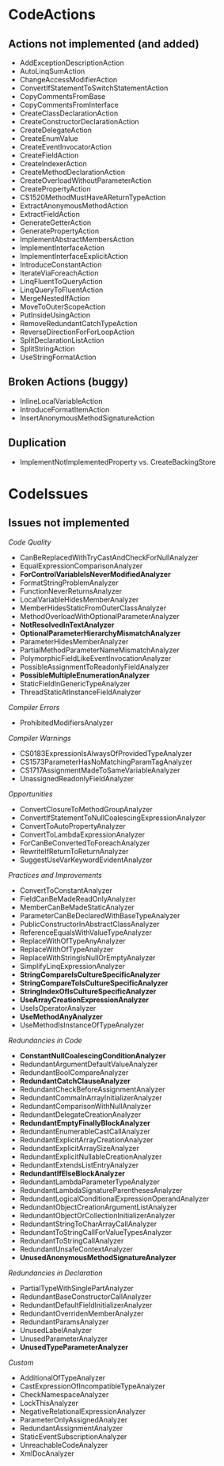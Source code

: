 ﻿CodeActions
===========

Actions not implemented (and added)
-----------------------------------

* AddExceptionDescriptionAction
* AutoLinqSumAction
* ChangeAccessModifierAction
* ConvertIfStatementToSwitchStatementAction
* CopyCommentsFromBase
* CopyCommentsFromInterface
* CreateClassDeclarationAction
* CreateConstructorDeclarationAction
* CreateDelegateAction
* CreateEnumValue
* CreateEventInvocatorAction
* CreateFieldAction
* CreateIndexerAction
* CreateMethodDeclarationAction
* CreateOverloadWithoutParameterAction
* CreatePropertyAction
* CS1520MethodMustHaveAReturnTypeAction
* ExtractAnonymousMethodAction
* ExtractFieldAction
* GenerateGetterAction
* GeneratePropertyAction
* ImplementAbstractMembersAction
* ImplementInterfaceAction
* ImplementInterfaceExplicitAction
* IntroduceConstantAction
* IterateViaForeachAction
* LinqFluentToQueryAction
* LinqQueryToFluentAction
* MergeNestedIfAction
* MoveToOuterScopeAction
* PutInsideUsingAction
* RemoveRedundantCatchTypeAction
* ReverseDirectionForForLoopAction
* SplitDeclarationListAction
* SplitStringAction
* UseStringFormatAction

Broken Actions (buggy)
----------------------

* InlineLocalVariableAction
* IntroduceFormatItemAction
* InsertAnonymousMethodSignatureAction

Duplication
-----------

* ImplementNotImplementedProperty vs. CreateBackingStore

CodeIssues
==========

Issues not implemented
----------------------

*Code Quality*

* CanBeReplacedWithTryCastAndCheckForNullAnalyzer
* EqualExpressionComparisonAnalyzer
* **ForControlVariableIsNeverModifiedAnalyzer**
* FormatStringProblemAnalyzer
* FunctionNeverReturnsAnalyzer
* LocalVariableHidesMemberAnalyzer
* MemberHidesStaticFromOuterClassAnalyzer
* MethodOverloadWithOptionalParameterAnalyzer
* **NotResolvedInTextAnalyzer**
* **OptionalParameterHierarchyMismatchAnalyzer**
* ParameterHidesMemberAnalyzer
* PartialMethodParameterNameMismatchAnalyzer
* PolymorphicFieldLikeEventInvocationAnalyzer
* PossibleAssignmentToReadonlyFieldAnalyzer
* **PossibleMultipleEnumerationAnalyzer**
* StaticFieldInGenericTypeAnalyzer
* ThreadStaticAtInstanceFieldAnalyzer

*Compiler Errors*

* ProhibitedModifiersAnalyzer

*Compiler Warnings*

* CS0183ExpressionIsAlwaysOfProvidedTypeAnalyzer
* CS1573ParameterHasNoMatchingParamTagAnalyzer
* CS1717AssignmentMadeToSameVariableAnalyzer
* UnassignedReadonlyFieldAnalyzer

*Opportunities*

* ConvertClosureToMethodGroupAnalyzer
* ConvertIfStatementToNullCoalescingExpressionAnalyzer
* ConvertToAutoPropertyAnalyzer
* ConvertToLambdaExpressionAnalyzer
* ForCanBeConvertedToForeachAnalyzer
* RewriteIfReturnToReturnAnalyzer
* SuggestUseVarKeywordEvidentAnalyzer

*Practices and Improvements*

* ConvertToConstantAnalyzer
* FieldCanBeMadeReadOnlyAnalyzer
* MemberCanBeMadeStaticAnalyzer
* ParameterCanBeDeclaredWithBaseTypeAnalyzer
* PublicConstructorInAbstractClassAnalyzer
* ReferenceEqualsWithValueTypeAnalyzer
* ReplaceWithOfTypeAnyAnalyzer
* ReplaceWithOfTypeAnalyzer
* ReplaceWithStringIsNullOrEmptyAnalyzer
* SimplifyLinqExpressionAnalyzer
* **StringCompareIsCultureSpecificAnalyzer**
* **StringCompareToIsCultureSpecificAnalyzer**
* **StringIndexOfIsCultureSpecificAnalyzer**
* **UseArrayCreationExpressionAnalyzer**
* UseIsOperatorAnalyzer
* **UseMethodAnyAnalyzer**
* UseMethodIsInstanceOfTypeAnalyzer

*Redundancies in Code*

* **ConstantNullCoalescingConditionAnalyzer**
* RedundantArgumentDefaultValueAnalyzer
* RedundantBoolCompareAnalyzer
* **RedundantCatchClauseAnalyzer**
* RedundantCheckBeforeAssignmentAnalyzer
* RedundantCommaInArrayInitializerAnalyzer
* RedundantComparisonWithNullAnalyzer
* RedundantDelegateCreationAnalyzer
* **RedundantEmptyFinallyBlockAnalyzer**
* RedundantEnumerableCastCallAnalyzer
* RedundantExplicitArrayCreationAnalyzer
* RedundantExplicitArraySizeAnalyzer
* RedundantExplicitNullableCreationAnalyzer
* RedundantExtendsListEntryAnalyzer
* **RedundantIfElseBlockAnalyzer**
* RedundantLambdaParameterTypeAnalyzer
* RedundantLambdaSignatureParenthesesAnalyzer
* RedundantLogicalConditionalExpressionOperandAnalyzer
* RedundantObjectCreationArgumentListAnalyzer
* RedundantObjectOrCollectionInitializerAnalyzer
* RedundantStringToCharArrayCallAnalyzer
* RedundantToStringCallForValueTypesAnalyzer
* RedundantToStringCallAnalyzer
* RedundantUnsafeContextAnalyzer
* **UnusedAnonymousMethodSignatureAnalyzer**

*Redundancies in Declaration*

* PartialTypeWithSinglePartAnalyzer
* RedundantBaseConstructorCallAnalyzer
* RedundantDefaultFieldInitializerAnalyzer
* RedundantOverridenMemberAnalyzer
* RedundantParamsAnalyzer
* UnusedLabelAnalyzer
* UnusedParameterAnalyzer
* **UnusedTypeParameterAnalyzer**

*Custom*

* AdditionalOfTypeAnalyzer
* CastExpressionOfIncompatibleTypeAnalyzer
* CheckNamespaceAnalyzer
* LockThisAnalyzer
* NegativeRelationalExpressionAnalyzer
* ParameterOnlyAssignedAnalyzer
* RedundantAssignmentAnalyzer
* StaticEventSubscriptionAnalyzer
* UnreachableCodeAnalyzer
* XmlDocAnalyzer
